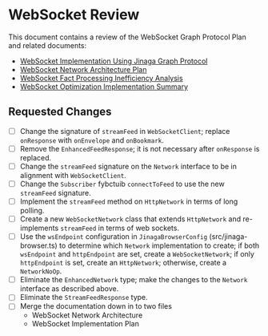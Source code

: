 # WebSocket Review

This document contains a review of the WebSocket Graph Protocol Plan and related documents:

- [WebSocket Implementation Using Jinaga Graph Protocol](./websocket-graph-protocol-plan.md)
- [WebSocket Network Architecture Plan](./websocket-network-architecture.md)
- [WebSocket Fact Processing Inefficiency Analysis](./websocket-fact-processing-inefficiency-analysis.md)
- [WebSocket Optimization Implementation Summary](./websocket-optimization-summary.md)

## Requested Changes

- [ ] Change the signature of `streamFeed` in `WebSocketClient`; replace `onResponse` with `onEnvelope` and `onBookmark`.
- [ ] Remove the `EnhancedFeedResponse`; it is not necessary after `onResponse` is replaced.
- [ ] Change the `streamFeed` signature on the `Network` interface to be in alignment with `WebSocketClient`.
- [ ] Change the `Subscriber` fybctuib `connectToFeed` to use the new `streamFeed` signature.
- [ ] Implement the `streamFeed` method on `HttpNetwork` in terms of long polling.
- [ ] Create a new `WebSocketNetwork` class that extends `HttpNetwork` and re-implements `streamFeed` in terms of web sockets.
- [ ] Use the `wsEndpoint` configuration in `JinagaBrowserConfig` (src/jinaga-browser.ts) to determine which `Network` implementation to create; if both `wsEndpoint` and `httpEndpoint` are set, create a `WebSocketNetwork`; if only `httpEndpoint` is set, create an `HttpNetwork`; otherwise, create a `NetworkNoOp`.
- [ ] Eliminate the `EnhancedNetwork` type; make the changes to the `Network` interface as described above.
- [ ] Eliminate the `StreamFeedResponse` type.
- [ ] Merge the documentation down in to two files
  - WebSocket Network Architecture
  - WebSocket Implementation Plan